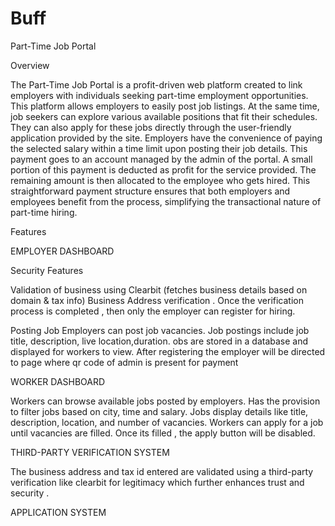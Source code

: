 # Buff
Part-Time Job Portal

Overview

The Part-Time Job Portal is a profit-driven web platform created to link employers with individuals seeking part-time employment opportunities. This platform allows employers to easily post job listings. At the same time, job seekers can explore various available positions that fit their schedules. They can also apply for these jobs directly through the user-friendly application provided by the site.
Employers have the convenience of paying the selected salary within a time limit upon posting their job details. This payment goes to an account managed by the admin of the portal. A small portion of this payment is deducted as profit for the service provided. The remaining amount is then allocated to the employee who gets hired. This straightforward payment structure ensures that both employers and employees benefit from the process, simplifying the transactional nature of part-time hiring.

Features

EMPLOYER DASHBOARD  

Security Features

Validation of business using Clearbit (fetches business details based on domain & tax info)
Business Address verification .
Once the verification process is completed , then only the employer can register for hiring.

Posting Job
Employers can post job vacancies.
Job postings include job title, description,  live location,duration.
obs are stored in a database and displayed for workers to view.
After registering  the employer will be directed to page where qr code of admin is present for payment

WORKER DASHBOARD

Workers can browse available jobs posted by employers.
Has the provision to filter jobs based on city, time and salary.
Jobs display details like title, description, location, and number of vacancies.
Workers can apply for a job until vacancies are filled. Once its filled , the apply button will be disabled.

THIRD-PARTY VERIFICATION SYSTEM

The business address and tax id entered are validated using a third-party verification like clearbit  for legitimacy which further enhances trust and security .

APPLICATION SYSTEM












